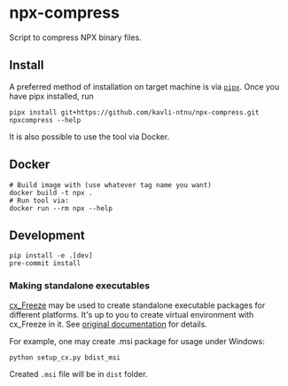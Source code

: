 # npx-compress

Script to compress NPX binary files.

## Install

A preferred method of installation on target machine is via [`pipx`](https://github.com/pypa/pipx). Once you have pipx
installed, run

```
pipx install git+https://github.com/kavli-ntnu/npx-compress.git
npxcompress --help
```

It is also possible to use the tool via Docker.

## Docker

```
# Build image with (use whatever tag name you want)
docker build -t npx .
# Run tool via:
docker run --rm npx --help
```

## Development

```
pip install -e .[dev]
pre-commit install
```

### Making standalone executables

[cx_Freeze](https://cx-freeze.readthedocs.io/en/latest/) may be used to create standalone executable packages for different
platforms. It's up to you to create virtual environment with cx_Freeze in it. See [original documentation](https://cx-freeze.readthedocs.io/en/latest/installation.html) for details.

For example, one may create .msi package for usage under Windows:
```
python setup_cx.py bdist_msi
```

Created `.msi` file will be in `dist` folder.
